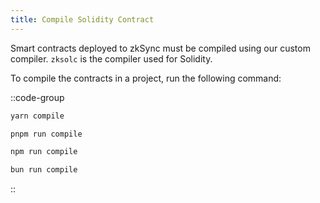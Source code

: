 ```yaml
---
title: Compile Solidity Contract
---
```


Smart contracts deployed to zkSync must be compiled using our custom compiler.
`zksolc` is the compiler used for Solidity.

To compile the contracts in a project, run the following command:

::code-group

```bash [yarn]
yarn compile
```

```bash [pnpm]
pnpm run compile
```

```bash [npm]
npm run compile
```

```bash [bun]
bun run compile
```

::
